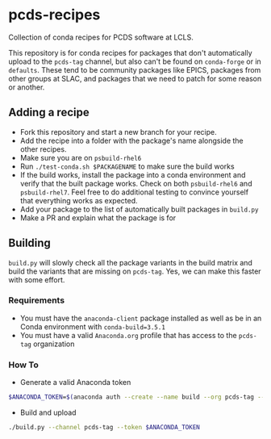 # pcds-recipes
Collection of conda recipes for PCDS software at LCLS.

This repository is for conda recipes for packages that don't automatically
upload to the `pcds-tag` channel, but also can't be found on `conda-forge` or
in `defaults`. These tend to be community packages like EPICS, packages from
other groups at SLAC, and packages that we need to patch for some reason or
another.

## Adding a recipe
- Fork this repository and start a new branch for your recipe.
- Add the recipe into a folder with the package's name alongside the other
  recipes.
- Make sure you are on `psbuild-rhel6`
- Run `./test-conda.sh $PACKAGENAME` to make sure the build works
- If the build works, install the package into a conda environment and verify
  that the built package works. Check on both `psbuild-rhel6` and
  `psbuild-rhel7`. Feel free to do additional testing to convince yourself
  that everything works as expected.
- Add your package to the list of automatically built packages in `build.py`
- Make a PR and explain what the package is for

## Building
`build.py` will slowly check all the package variants in the build matrix and
build the variants that are missing on `pcds-tag`. Yes, we can make this faster
with some effort.

### Requirements
- You must have the `anaconda-client` package installed as well as be in an
  Conda environment with `conda-build=3.5.1`
- You must have a valid `Anaconda.org` profile that has access to the
  `pcds-tag` organization

### How To
- Generate a valid Anaconda token
```bash
$ANACONDA_TOKEN=$(anaconda auth --create --name build --org pcds-tag --scopes api --max-age 1800)
```
- Build and upload
```bash
./build.py --channel pcds-tag --token $ANACONDA_TOKEN
```
